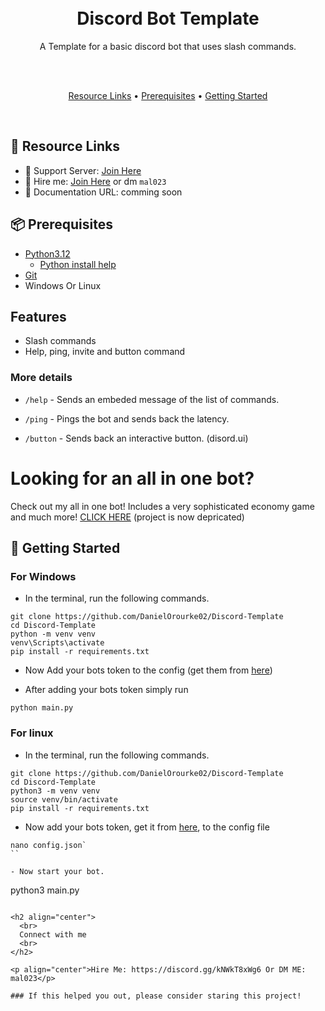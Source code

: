 <h1 align="center">
  <br>
  Discord Bot Template
  <br>
  
</h1>

<p align="center">A Template for a basic discord bot that uses slash commands.</p>

<br>

<br>

<p align="center">
  <a href="#-resource-links">Resource Links</a>
  •
  <a href="#-prerequisites">Prerequisites</a>
  •
  <a href="#-getting-started">Getting Started</a>
</p>

<br>

## 🔗 Resource Links

- 🤝 Support Server: [Join Here](https://discord.gg/kNWkT8xWg6)
- 🤝 Hire me: [Join Here](https://discord.gg/kNWkT8xWg6) or dm `mal023`
- 📂 Documentation URL: comming soon

## 📦 Prerequisites

- [Python3.12](https://www.python.org/downloads/release/python-3120/)
  - [Python install help](https://www.youtube.com/watch?v=nU2Egc3Zx3Q) 
- [Git](https://git-scm.com/downloads)
- Windows Or Linux

## Features

- Slash commands
- Help, ping, invite and button command

### More details

- `/help` - Sends an embeded message of the list of commands.

- `/ping` - Pings the bot and sends back the latency.

- `/button` - Sends back an interactive button. (disord.ui)

# Looking for an all in one bot?

Check out my all in one bot! Includes a very sophisticated economy game and much more! [CLICK HERE](https://github.com/DanielOrourke02/Echo) (project is now depricated)

## 🚀 Getting Started

### For Windows

- In the terminal, run the following commands.

```
git clone https://github.com/DanielOrourke02/Discord-Template
cd Discord-Template
python -m venv venv
venv\Scripts\activate
pip install -r requirements.txt
```

- Now Add your bots token to the config (get them from [here](https://discord.com/developers/applications))

- After adding your bots token simply run 
```
python main.py
```

### For linux

- In the terminal, run the following commands.

```
git clone https://github.com/DanielOrourke02/Discord-Template
cd Discord-Template
python3 -m venv venv
source venv/bin/activate
pip install -r requirements.txt
```

- Now add your bots token, get it from [here](https://discord.com/developers/applications),  to the config file 
```
nano config.json`
`` 

- Now start your bot. 

```
python3 main.py
```

<h2 align="center">
  <br>
  Connect with me
  <br>
</h2>

<p align="center">Hire Me: https://discord.gg/kNWkT8xWg6 Or DM ME: mal023</p>

### If this helped you out, please consider staring this project!
